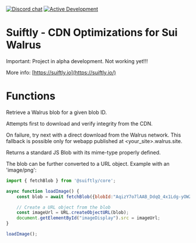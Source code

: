 
[![Discord chat](https://img.shields.io/discord/1038616996062953554.svg?logo=discord&style=flat-square)](https://discord.gg/Erb6SwsVbH) [![Active Development](https://img.shields.io/badge/Maintenance%20Level-Actively%20Developed-brightgreen.svg)](https://gist.github.com/cheerfulstoic/d107229326a01ff0f333a1d3476e068d)

# Suiftly - CDN Optimizations for Sui Walrus

Important: Project in alpha development. Not working yet!!!

More info: [https://suiftly.io](https://suiftly.io/)


# Functions

Retrieve a Walrus blob for a given blob ID.

Attempts first to download and verify integrity from the CDN.

On failure, try next with a direct download from the Walrus network. This fallback is possible only for webapp published at <your_site>.walrus.site.

Returns a standard JS Blob with its mime-type properly defined.

The blob can be further converted to a URL object. Example with an 'image/png':
```js
import { fetchBlob } from '@suiftly/core';

async function loadImage() {
    const blob = await fetchBlob({blobId:"AqizY7o7lAAB_DdqQ_4x1Ldg-yOWZRWrWterJZoKHZc"});

    // Create a URL object from the blob
    const imageUrl = URL.createObjectURL(blob);
    document.getElementById("imageDisplay").src = imageUrl;
}

loadImage();
```